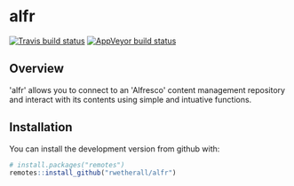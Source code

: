 # alfr

[![Travis build status](https://travis-ci.com/rwetherall/alfr.svg?branch=master)](https://travis-ci.com/rwetherall/alfr)
[![AppVeyor build status](https://ci.appveyor.com/api/projects/status/github/rwetherall/alfr?branch=master&svg=true)](https://ci.appveyor.com/project/rwetherall/alfr)

## Overview

'alfr' allows you to connect to an 'Alfresco' content management repository and interact with its contents using simple and intuative functions.

## Installation

You can install the development version from github with:

```r
# install.packages("remotes")
remotes::install_github("rwetherall/alfr")
```
